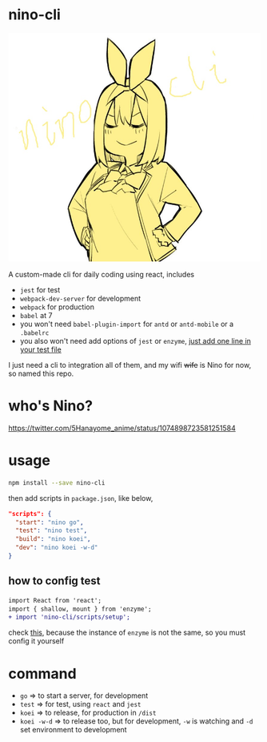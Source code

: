 # nino-cli

![nino-cli](./docs/nino-cli.jpg)

A custom-made cli for daily coding using react, includes

- `jest` for test
- `webpack-dev-server` for development
- `webpack` for production
- `babel` at 7
- you won't need `babel-plugin-import` for `antd` or `antd-mobile` or a `.babelrc`
- you also won't need add options of `jest` or `enzyme`, <a href="#test">just add one line in your test file</a>

I just need a cli to integration all of them, and my wifi ~~wife~~ is Nino for now, so named this repo.

# who's Nino?

https://twitter.com/5Hanayome_anime/status/1074898723581251584

# usage

```bash
npm install --save nino-cli
```

then add scripts in `package.json`, like below,

```json
"scripts": {
  "start": "nino go",
  "test": "nino test",
  "build": "nino koei",
  "dev": "nino koei -w-d"
}
```

## how to config test

```diff
import React from 'react';
import { shallow, mount } from 'enzyme';
+ import 'nino-cli/scripts/setup';
```

check [this](https://github.com/airbnb/enzyme/issues/1437#issuecomment-352148740), because the instance of `enzyme` is not the same, so you must config it yourself

# command

- `go` => to start a server, for development
- `test` => for test, using `react` and `jest`
- `koei` => to release, for production in `/dist`
- `koei -w-d` => to release too, but for development, `-w` is watching and `-d` set environment to development
